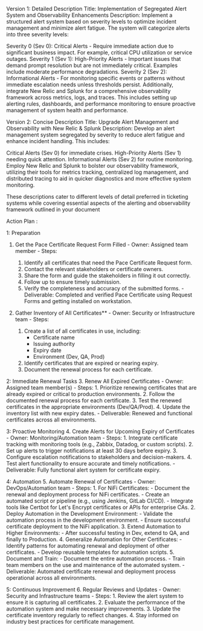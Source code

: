 Version 1: Detailed Description
Title: Implementation of Segregated Alert System and Observability Enhancements Description: Implement a structured alert system based on severity levels to optimize incident management and minimize alert fatigue. The system will categorize alerts into three severity levels:

Severity 0 (Sev 0): Critical Alerts - Require immediate action due to significant business impact. For example, critical CPU utilization or service outages.
Severity 1 (Sev 1): High-Priority Alerts - Important issues that demand prompt resolution but are not immediately critical. Examples include moderate performance degradations.
Severity 2 (Sev 2): Informational Alerts - For monitoring specific events or patterns without immediate escalation needs unless thresholds persist.
Additionally, integrate New Relic and Splunk for a comprehensive observability framework across metrics, logs, and traces. This includes setting up alerting rules, dashboards, and performance monitoring to ensure proactive management of system health and performance.

Version 2: Concise Description
Title: Upgrade Alert Management and Observability with New Relic & Splunk Description: Develop an alert management system segregated by severity to reduce alert fatigue and enhance incident handling. This includes:

Critical Alerts (Sev 0) for immediate crises.
High-Priority Alerts (Sev 1) needing quick attention.
Informational Alerts (Sev 2) for routine monitoring.
Employ New Relic and Splunk to bolster our observability framework, utilizing their tools for metrics tracking, centralized log management, and distributed tracing to aid in quicker diagnostics and more effective system monitoring.

These descriptions cater to different levels of detail preferred in ticketing systems while covering essential aspects of the alerting and observability framework outlined in your document​



Action Plan :


1: Preparation
  1. Get the Pace Certificate Request Form Filled
    - Owner: Assigned team member
    - Steps:
      1. Identify all certificates that need the Pace Certificate Request form.
      2. Contact the relevant stakeholders or certificate owners.
      3. Share the form and guide the stakeholders in filling it out correctly.
      4. Follow up to ensure timely submission.
      5. Verify the completeness and accuracy of the submitted forms.
    - Deliverable: Completed and verified Pace Certificate using Request Forms and getting installed on workstation.

  2. Gather Inventory of All Certificates**
    - Owner: Security or Infrastructure team
    - Steps:
      1. Create a list of all certificates in use, including:
         - Certificate name
         - Issuing authority
         - Expiry date
         - Environment (Dev, QA, Prod)
      2. Identify certificates that are expired or nearing expiry.
      3. Document the renewal process for each certificate.


2: Immediate Renewal Tasks
  3. Renew All Expired Certificates
    - Owner: Assigned team member(s)
    - Steps:
      1. Prioritize renewing certificates that are already expired or critical to production environments.
      2. Follow the documented renewal process for each certificate.
      3. Test the renewed certificates in the appropriate environments (Dev/QA/Prod).
      4. Update the inventory list with new expiry dates.
    - Deliverable: Renewed and functional certificates across all environments.


3: Proactive Monitoring
  4. Create Alerts for Upcoming Expiry of Certificates
    - Owner: Monitoring/Automation team
    - Steps:
      1. Integrate certificate tracking with monitoring tools (e.g., Zabbix, Datadog, or custom scripts).
      2. Set up alerts to trigger notifications at least 30 days before expiry.
      3. Configure escalation notifications to stakeholders and decision-makers.
      4. Test alert functionality to ensure accurate and timely notifications.
    - Deliverable: Fully functional alert system for certificate expiry.



4: Automation
  5. Automate Renewal of Certificates
    - Owner: DevOps/Automation team
    - Steps:
      1. For NiFi Certificates:
         - Document the renewal and deployment process for NiFi certificates.
         - Create an automated script or pipeline (e.g., using Jenkins, GitLab CI/CD).
         - Integrate tools like Certbot for Let's Encrypt certificates or APIs for enterprise CAs.
      2. Deploy Automation in the Development Environment:
         - Validate the automation process in the development environment.
         - Ensure successful certificate deployment to the NiFi application.
      3. Extend Automation to Higher Environments:
         - After successful testing in Dev, extend to QA, and finally to Production.
      4. Generalize Automation for Other Certificates:
         - Identify patterns for automating renewal and deployment of other certificates.
         - Develop reusable templates for automation scripts.
      5. Document and Train:
         - Document the entire automation process.
         - Train team members on the use and maintenance of the automated system.
    - Deliverable: Automated certificate renewal and deployment process operational across all environments.


5: Continuous Improvement
  6. Regular Reviews and Updates
    - Owner: Security and Infrastructure teams
    - Steps:
      1. Review the alert system to ensure it is capturing all certificates.
      2. Evaluate the performance of the automation system and make necessary improvements.
      3. Update the certificate inventory regularly to reflect changes.
      4. Stay informed on industry best practices for certificate management.
